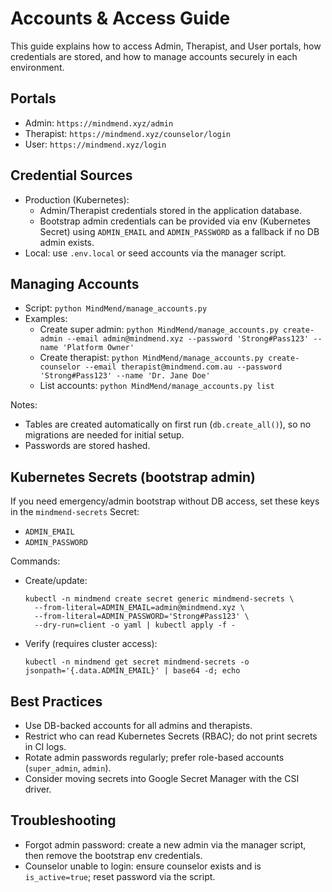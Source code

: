 # Accounts & Access Guide

This guide explains how to access Admin, Therapist, and User portals, how credentials are stored, and how to manage accounts securely in each environment.

## Portals
- Admin: `https://mindmend.xyz/admin`
- Therapist: `https://mindmend.xyz/counselor/login`
- User: `https://mindmend.xyz/login`

## Credential Sources
- Production (Kubernetes):
  - Admin/Therapist credentials stored in the application database.
  - Bootstrap admin credentials can be provided via env (Kubernetes Secret) using `ADMIN_EMAIL` and `ADMIN_PASSWORD` as a fallback if no DB admin exists.
- Local: use `.env.local` or seed accounts via the manager script.

## Managing Accounts
- Script: `python MindMend/manage_accounts.py`
- Examples:
  - Create super admin:
    `python MindMend/manage_accounts.py create-admin --email admin@mindmend.xyz --password 'Strong#Pass123' --name 'Platform Owner'`
  - Create therapist:
    `python MindMend/manage_accounts.py create-counselor --email therapist@mindmend.com.au --password 'Strong#Pass123' --name 'Dr. Jane Doe'`
  - List accounts:
    `python MindMend/manage_accounts.py list`

Notes:
- Tables are created automatically on first run (`db.create_all()`), so no migrations are needed for initial setup.
- Passwords are stored hashed.

## Kubernetes Secrets (bootstrap admin)
If you need emergency/admin bootstrap without DB access, set these keys in the `mindmend-secrets` Secret:
- `ADMIN_EMAIL`
- `ADMIN_PASSWORD`

Commands:
- Create/update:
  ```
  kubectl -n mindmend create secret generic mindmend-secrets \
    --from-literal=ADMIN_EMAIL=admin@mindmend.xyz \
    --from-literal=ADMIN_PASSWORD='Strong#Pass123' \
    --dry-run=client -o yaml | kubectl apply -f -
  ```
- Verify (requires cluster access):
  ```
  kubectl -n mindmend get secret mindmend-secrets -o jsonpath='{.data.ADMIN_EMAIL}' | base64 -d; echo
  ```

## Best Practices
- Use DB-backed accounts for all admins and therapists.
- Restrict who can read Kubernetes Secrets (RBAC); do not print secrets in CI logs.
- Rotate admin passwords regularly; prefer role-based accounts (`super_admin`, `admin`).
- Consider moving secrets into Google Secret Manager with the CSI driver.

## Troubleshooting
- Forgot admin password: create a new admin via the manager script, then remove the bootstrap env credentials.
- Counselor unable to login: ensure counselor exists and is `is_active=true`; reset password via the script.

